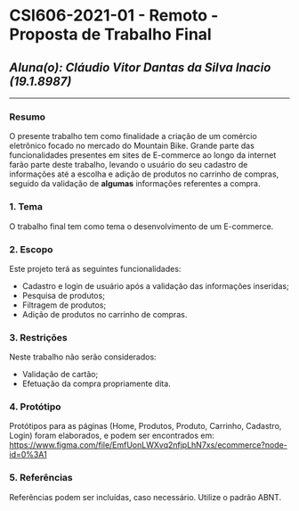 # **CSI606-2021-01 - Remoto - Proposta de Trabalho Final**
## *Aluna(o): Cláudio Vitor Dantas da Silva Inacio (19.1.8987)*

--------------

<!-- Descrever um resumo sobre o trabalho. -->

### Resumo

  O presente trabalho tem como finalidade a criação de um comércio eletrônico focado no mercado do Mountain Bike. Grande parte das funcionalidades presentes em sites
  de E-commerce ao longo da internet farão parte deste trabalho, levando o usuário do seu cadastro de informações até a escolha e adição de produtos no carrinho de compras, seguido da validação de **algumas** informações referentes a compra.

<!-- Apresentar o tema. -->
### 1. Tema

  O trabalho final tem como tema o desenvolvimento de um E-commerce.

<!-- Descrever e limitar o escopo da aplicação. -->
### 2. Escopo

  Este projeto terá as seguintes funcionalidades: 
  * Cadastro e login de usuário após a validação das informações inseridas;
  * Pesquisa de produtos;
  * Filtragem de produtos;
  * Adição de produtos no carrinho de compras.

<!-- Apresentar restrições de funcionalidades e de escopo. -->
### 3. Restrições

  Neste trabalho não serão considerados:
  * Validação de cartão;
  * Efetuação da compra propriamente dita.

<!-- Construir alguns protótipos para a aplicação, disponibilizá-los no Github e descrever o que foi considerado. //-->
### 4. Protótipo

  Protótipos para as páginas (Home, Produtos, Produto, Carrinho, Cadastro, Login) foram elaborados, e podem ser encontrados em: https://www.figma.com/file/EmfUonLWXvq2nfjpLhN7xs/ecommerce?node-id=0%3A1

### 5. Referências

  Referências podem ser incluídas, caso necessário. Utilize o padrão ABNT.
